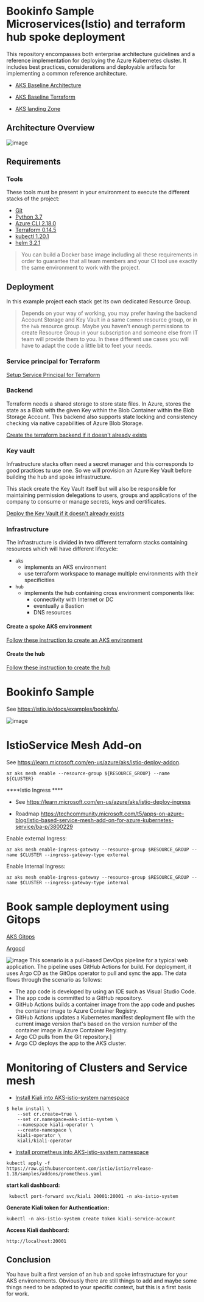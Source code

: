 
# Bookinfo Sample Microservices(Istio) and terraform hub spoke deployment

This repository encompasses both enterprise architecture guidelines and a reference implementation for deploying the Azure Kubernetes cluster. It includes best practices, considerations and deployable artifacts for implementing a common reference architecture.

- [AKS Baseline Architecture](https://learn.microsoft.com/en-us/azure/architecture/reference-architectures/containers/aks/baseline-aks)

- [AKS Baseline Terraform](https://github.com/abhishektyagi9/aks-baseline-automation/blob/main/.github/workflows/IaC-terraform-AKS.yml)

- [AKS landing Zone](https://github.com/Azure/AKS-Landing-Zone-Accelerator)
## Architecture Overview
![image](terraformIAC/docs/img/clusterimage.png)



## Requirements

### Tools

These tools must be present in your environment to execute the different stacks of the project:

- [Git](https://git-scm.com/downloads)
- [Python 3.7](https://www.python.org/downloads/release/python-370/)
- [Azure CLI 2.18.0](https://docs.microsoft.com/en-us/cli/azure/install-azure-cli)
- [Terraform 0.14.5](https://www.terraform.io/downloads.html)
- [kubectl 1.20.1](https://kubernetes.io/docs/tasks/tools/install-kubectl/)
- [helm 3.2.1](https://helm.sh/docs/intro/install/)

> You can build a Docker base image including all these requirements in order to guarantee that all team members and your CI tool use exactly the same environment to work with the project.

## Deployment

In this example project each stack get its own dedicated Resource Group.

>Depends on your way of working, you may prefer having the backend Account Storage and Key Vault in a same `Common` resource group, or in the `hub` resource group.
Maybe you haven't enough permissions to create Resource Group in your subscription and someone else from IT team will provide them to you. In these different use cases you will have to adapt the code a little bit to feet your needs.

### Service principal for Terraform

[Setup Service Principal for Terraform](terraformIAC/docs/tf_azure_authent.md)

### Backend

Terraform needs a shared storage to store state files.
In Azure, stores the state as a Blob with the given Key within the Blob Container within the Blob Storage Account. This backend also supports state locking and consistency checking via native capabilities of Azure Blob Storage.

[Create the terraform backend if it doesn't already exists](terraformIAC/docs/tf_backend.md)

### Key vault

Infrastructure stacks often need a secret manager and this corresponds to good practices tu use one. So we will provision an Azure Key Vault before building the hub and spoke infrastructure.

This stack create the Key Vault itself but will also be responsible for maintaining permission delegations to users, groups and applications of the company to consume or manage secrets, keys and certificates.

[Deploy the Key Vault if it doesn't already exists](terraformIAC/terraform/vault/README.md)

### Infrastructure

The infrastructure is divided in two different terraform stacks containing resources which will have different lifecycle:

- `aks`
  - implements an AKS environment
  - use terraform workspace to manage multiple environments with their specificities
- `hub`
  - implements the hub containing cross environment components like:
    - connectivity with Internet or DC
    - eventually a Bastion
    - DNS resources

#### Create a spoke AKS environment

[Follow these instruction to create an AKS environment](terraformIAC/terraform/aks/README.md)

#### Create the hub

[Follow these instruction to create the hub](terraformIAC/terraform/hub/README.md)


# Bookinfo Sample

See <https://istio.io/docs/examples/bookinfo/>.

![image](terraformIAC/docs/img/noistio.svg)

# IstioService Mesh Add-on

See <https://learn.microsoft.com/en-us/azure/aks/istio-deploy-addon>.

```
az aks mesh enable --resource-group ${RESOURCE_GROUP} --name ${CLUSTER}
```

****Istio Ingress ****
- See <https://learn.microsoft.com/en-us/azure/aks/istio-deploy-ingress>
  
- Roadmap <https://techcommunity.microsoft.com/t5/apps-on-azure-blog/istio-based-service-mesh-add-on-for-azure-kubernetes-service/ba-p/3800229>

Enable external Ingress:

```
az aks mesh enable-ingress-gateway --resource-group $RESOURCE_GROUP --name $CLUSTER --ingress-gateway-type external
```

Enable Internal Ingress:

```
az aks mesh enable-ingress-gateway --resource-group $RESOURCE_GROUP --name $CLUSTER --ingress-gateway-type internal
```

# Book sample deployment using Gitops

[AKS Gitops](https://learn.microsoft.com/en-us/azure/architecture/example-scenario/gitops-aks/gitops-blueprint-aks#scenario-4-use-gitops-with-argo-cd-github-actions-and-aks-to-implement-cicd)

[Argocd](https://argo-cd.readthedocs.io/en/stable/)

![image](terraformIAC/docs/img/argocd.png)
This scenario is a pull-based DevOps pipeline for a typical web application. The pipeline uses GitHub Actions for build. For deployment, it uses Argo CD as the GitOps operator to pull and sync the app. The data flows through the scenario as follows:

- The app code is developed by using an IDE such as Visual Studio Code.
- The app code is committed to a GitHub repository.
- GitHub Actions builds a container image from the app code and pushes the container image to Azure Container Registry.
- GitHub Actions updates a Kubernetes manifest deployment file with the current image version that's based on the version number of the container image in Azure Container Registry.
- Argo CD pulls from the Git repository.]
- Argo CD deploys the app to the AKS cluster.

# Monitoring of Clusters and Service mesh

- [Install Kiali into AKS-istio-system namespace](https://kiali.io/docs/installation/installation-guide/install-with-helm/)

```
$ helm install \
    --set cr.create=true \
    --set cr.namespace=aks-istio-system \
    --namespace kiali-operator \
    --create-namespace \
    kiali-operator \
    kiali/kiali-operator
```
- [Install prometheus into AKS-istio-system namespace]([https://kiali.io/docs/installation/installation-guide/install-with-helm/](https://istio.io/latest/docs/ops/integrations/prometheus/))
```
kubectl apply -f https://raw.githubusercontent.com/istio/istio/release-1.18/samples/addons/prometheus.yaml

```
**start kali dashboard:**
```
 kubectl port-forward svc/kiali 20001:20001 -n aks-istio-system
```

**Generate Kiali token for Authentication:**
```
kubectl -n aks-istio-system create token kiali-service-account
```

**Access Kiali dashboard:**

```
http://localhost:20001
```


## Conclusion

You have built a first version of an hub and spoke infrastructure for your AKS environements.
Obviously there are still things to add and maybe some things need to be adapted to your specific context, but this is a first basis for work.
